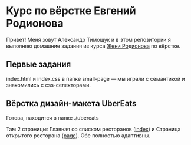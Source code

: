 # Курс по вёрстке Евгений Родионова

Привет! Меня зовут Александр Тимощук и в этом репозитории я выполняю домашние задания из курса [Жени Родионова](https://github.com/evgenyrodionov) по вёрстке.

## Первые задания

index.html и index.css в папке small-page — мы играли с семантикой и знакомились с css-селекторами.

## Вёрстка дизайн-макета UberEats

Готова, находится в папке ./ubereats

Там 2 страницы: Главная со списком ресторанов ([index](https://tmshchk.github.io/verstka/ubereats/)) и Страница открытого ресторана ([page](https://tmshchk.github.io/verstka/ubereats/page.html)). Обе полностью адаптивны.